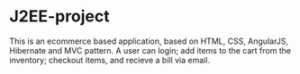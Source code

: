 # J2EE-project
This is an ecommerce based application, based on HTML, CSS, AngularJS, Hibernate and MVC pattern. A user can login; add items to the cart from the inventory; checkout items, and recieve a bill via email.
